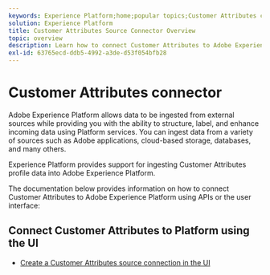```yaml
---
keywords: Experience Platform;home;popular topics;Customer Attributes connector
solution: Experience Platform
title: Customer Attributes Source Connector Overview
topic: overview
description: Learn how to connect Customer Attributes to Adobe Experience Platform using APIs or the user interface
exl-id: 63765ecd-ddb5-4992-a3de-d53f054bfb28
---
```

# Customer Attributes connector

Adobe Experience Platform allows data to be ingested from external sources while providing you with the ability to structure, label, and enhance incoming data using Platform services. You can ingest data from a variety of sources such as Adobe applications, cloud-based storage, databases, and many others.

Experience Platform provides support for ingesting Customer Attributes profile data into Adobe Experience Platform. 

The documentation below provides information on how to connect Customer Attributes to Adobe Experience Platform using APIs or the user interface:

## Connect Customer Attributes to Platform using the UI

- [Create a Customer Attributes source connection in the UI](../../tutorials/ui/create/adobe-applications/customer-attributes.md)
